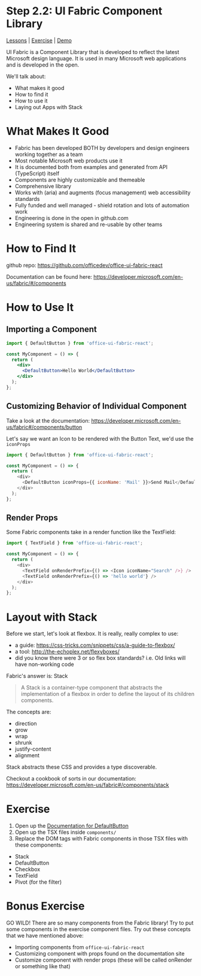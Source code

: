 # Step 2.2: UI Fabric Component Library

[Lessons](../) | [Exercise](./exercise/) | [Demo](./demo/)

UI Fabric is a Component Library that is developed to reflect the latest Microsoft design language. It is used in many Microsoft web applications and is developed in the open.

We'll talk about:

- What makes it good
- How to find it
- How to use it
- Laying out Apps with Stack

# What Makes It Good

- Fabric has been developed BOTH by developers and design engineers working together as a team
- Most notable Microsoft web products use it
- It is documented both from examples and generated from API (TypeScript) itself
- Components are highly customizable and themeable
- Comprehensive library
- Works with (aria) and augments (focus management) web accessibility standards
- Fully funded and well managed - shield rotation and lots of automation work
- Engineering is done in the open in github.com
- Engineering system is shared and re-usable by other teams

# How to Find It

github repo:
https://github.com/officedev/office-ui-fabric-react

Documentation can be found here:
https://developer.microsoft.com/en-us/fabric/#/components

# How to Use It

## Importing a Component

```jsx
import { DefaultButton } from 'office-ui-fabric-react';

const MyComponent = () => {
  return (
    <div>
      <DefaultButton>Hello World</DefaultButton>
    </div>
  );
};
```

## Customizing Behavior of Individual Component

Take a look at the documentation: https://developer.microsoft.com/en-us/fabric#/components/button

Let's say we want an Icon to be rendered with the Button Text, we'd use the `iconProps`

```js
import { DefaultButton } from 'office-ui-fabric-react';

const MyComponent = () => {
  return (
    <div>
      <DefaultButton iconProps={{ iconName: 'Mail' }}>Send Mail</DefaultButton>
    </div>
  );
};
```

## Render Props

Some Fabric components take in a render function like the TextField:

```js
import { TextField } from 'office-ui-fabric-react';

const MyComponent = () => {
  return (
    <div>
      <TextField onRenderPrefix={() => <Icon iconName="Search" />} />
      <TextField onRenderPrefix={() => 'hello world'} />
    </div>
  );
};
```

# Layout with Stack

Before we start, let's look at flexbox. It is really, really complex to use:

- a guide: https://css-tricks.com/snippets/css/a-guide-to-flexbox/
- a tool: http://the-echoplex.net/flexyboxes/
- did you know there were 3 or so flex box standards? i.e. Old links will have non-working code

Fabric's answer is: Stack

> A Stack is a container-type component that abstracts the implementation of a flexbox in order to define the layout of its children components.

The concepts are:

- direction
- grow
- wrap
- shrunk
- justify-content
- alignment

Stack abstracts these CSS and provides a type discoverable.

Checkout a cookbook of sorts in our documentation: https://developer.microsoft.com/en-us/fabric#/components/stack

# Exercise

1. Open up the [Documentation for DefaultButton](https://developer.microsoft.com/en-us/fabric/#/components/button)
2. Open up the TSX files inside `components/`
3. Replace the DOM tags with Fabric components in those TSX files with these components:

- Stack
- DefaultButton
- Checkbox
- TextField
- Pivot (for the filter)

# Bonus Exercise

GO WILD! There are so many components from the Fabric library! Try to put some components in the exercise component files. Try out these concepts that we have mentioned above:

- Importing components from `office-ui-fabric-react`
- Customizing component with props found on the documentation site
- Customize component with render props (these will be called onRender or something like that)
